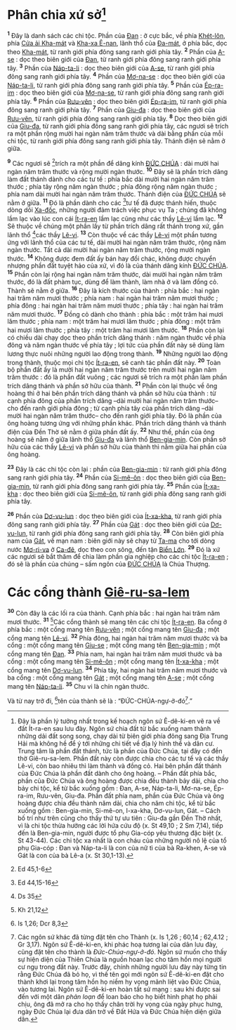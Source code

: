 # Phân chia xứ sở[^1-af25dd5a-0503-43f0-a55e-3aba50346ae5]

<sup><b>1</b></sup> Đây là danh sách các chi tộc. Phần của [Đan]() : ở cực bắc, về phía [Khét-lôn](), phía [Cửa ải Kha-mát]() và [Kha-xa Ê-nan](), lãnh thổ của [Đa-mát](), ở phía bắc, dọc theo [Kha-mát](), từ ranh giới phía đông sang ranh giới phía tây. <sup><b>2</b></sup> Phần của [A-se]() : dọc theo biên giới của [Đan](), từ ranh giới phía đông sang ranh giới phía tây. <sup><b>3</b></sup> Phần của [Náp-ta-li]() : dọc theo biên giới của [A-se](), từ ranh giới phía đông sang ranh giới phía tây. <sup><b>4</b></sup> Phần của [Mơ-na-se]() : dọc theo biên giới của [Náp-ta-li](), từ ranh giới phía đông sang ranh giới phía tây. <sup><b>5</b></sup> Phần của [Ép-ra-im]() : dọc theo biên giới của [Mơ-na-se](), từ ranh giới phía đông sang ranh giới phía tây. <sup><b>6</b></sup> Phần của [Rưu-vên]() : dọc theo biên giới [Ép-ra-im](), từ ranh giới phía đông sang ranh giới phía tây. <sup><b>7</b></sup> Phần của [Giu-đa]() : dọc theo biên giới của [Rưu-vên](), từ ranh giới phía đông sang ranh giới phía tây. <sup><b>8</b></sup> Dọc theo biên giới của [Giu-đa](), từ ranh giới phía đông sang ranh giới phía tây, các ngươi sẽ trích ra một phần rộng mười hai ngàn năm trăm thước và dài bằng phần của mỗi chi tộc, từ ranh giới phía đông sang ranh giới phía tây. Thánh điện sẽ nằm ở giữa.

<sup><b>9</b></sup> Các ngươi sẽ [^1@-af25dd5a-0503-43f0-a55e-3aba50346ae5]trích ra một phần để dâng kính [ĐỨC CHÚA]() : dài mười hai ngàn năm trăm thước và rộng mười ngàn thước. <sup><b>10</b></sup> Đây sẽ là phần trích dâng làm đất thánh dành cho các tư tế : phía bắc dài mười hai ngàn năm trăm thước ; phía tây rộng năm ngàn thước ; phía đông rộng năm ngàn thước ; phía nam dài mười hai ngàn năm trăm thước. Thánh điện của [ĐỨC CHÚA]() sẽ nằm ở giữa. <sup><b>11</b></sup> Đó là phần dành cho các [^2@-af25dd5a-0503-43f0-a55e-3aba50346ae5]tư tế đã được thánh hiến, thuộc dòng dõi [Xa-đốc](), những người đảm trách việc phục vụ Ta ; chúng đã không lầm lạc vào lúc con cái [Ít-ra-en]() lầm lạc cũng như các thầy [Lê-vi]() lầm lạc. <sup><b>12</b></sup> Sẽ thuộc về chúng một phần lấy từ phần trích dâng rất thánh trong xứ, gần lãnh thổ [^3@-af25dd5a-0503-43f0-a55e-3aba50346ae5]các thầy [Lê-vi](). <sup><b>13</b></sup> Còn thuộc về các thầy [Lê-vi]() một phần tương ứng với lãnh thổ của các tư tế, dài mười hai ngàn năm trăm thước, rộng năm ngàn thước. Tất cả dài mười hai ngàn năm trăm thước, rộng mười ngàn thước. <sup><b>14</b></sup> Không được đem đất ấy bán hay đổi chác, không được chuyển nhượng phần đất tuyệt hảo của xứ, vì đó là của thánh dâng kính [ĐỨC CHÚA](). <sup><b>15</b></sup> Phần còn lại rộng hai ngàn năm trăm thước, dài mười hai ngàn năm trăm thước, đó là đất phàm tục, dùng để làm thành, làm nhà ở và làm đồng cỏ. Thành sẽ nằm ở giữa. <sup><b>16</b></sup> Đây là kích thước của thành : phía bắc : hai ngàn hai trăm năm mươi thước ; phía nam : hai ngàn hai trăm năm mươi thước ; phía đông : hai ngàn hai trăm năm mươi thước ; phía tây : hai ngàn hai trăm năm mươi thước. <sup><b>17</b></sup> Đồng cỏ dành cho thành : phía bắc : một trăm hai mươi lăm thước ; phía nam : một trăm hai mươi lăm thước ; phía đông : một trăm hai mươi lăm thước ; phía tây : một trăm hai mươi lăm thước. <sup><b>18</b></sup> Phần còn lại có chiều dài chạy dọc theo phần trích dâng thánh : năm ngàn thước về phía đông và năm ngàn thước về phía tây ; lợi tức của phần đất này sẽ dùng làm lương thực nuôi những người lao động trong thành. <sup><b>19</b></sup> Những người lao động trong thành, thuộc mọi chi tộc [Ít-ra-en](), sẽ canh tác phần đất này. <sup><b>20</b></sup> Toàn bộ phần đất ấy là mười hai ngàn năm trăm thước trên mười hai ngàn năm trăm thước : đó là phần đất vuông ; các ngươi sẽ trích ra một phần làm phần trích dâng thánh và phần sở hữu của thành. <sup><b>21</b></sup> Phần còn lại thuộc về ông hoàng thì ở hai bên phần trích dâng thánh và phần sở hữu của thành : từ cạnh phía đông của phần trích dâng –dài mười hai ngàn năm trăm thước– cho đến ranh giới phía đông ; từ cạnh phía tây của phần trích dâng –dài mười hai ngàn năm trăm thước– cho đến ranh giới phía tây. Đó là phần của ông hoàng tương ứng với những phần khác. Phần trích dâng thánh và thánh điện của Đền Thờ sẽ nằm ở giữa phần đất ấy. <sup><b>22</b></sup> Như thế, phần của ông hoàng sẽ nằm ở giữa lãnh thổ [Giu-đa]() và lãnh thổ [Ben-gia-min](). Còn phần sở hữu của các thầy [Lê-vi]() và phần sở hữu của thành thì nằm giữa hai phần của ông hoàng.

<sup><b>23</b></sup> Đây là các chi tộc còn lại : phần của [Ben-gia-min]() : từ ranh giới phía đông sang ranh giới phía tây. <sup><b>24</b></sup> Phần của [Si-mê-ôn]() : dọc theo biên giới của [Ben-gia-min](), từ ranh giới phía đông sang ranh giới phía tây. <sup><b>25</b></sup> Phần của [Ít-xa-kha]() : dọc theo biên giới của [Si-mê-ôn](), từ ranh giới phía đông sang ranh giới phía tây.

<sup><b>26</b></sup> Phần của [Dơ-vu-lun]() : dọc theo biên giới của [Ít-xa-kha](), từ ranh giới phía đông sang ranh giới phía tây. <sup><b>27</b></sup> Phần của [Gát]() : dọc theo biên giới của [Dơ-vu-lun](), từ ranh giới phía đông sang ranh giới phía tây. <sup><b>28</b></sup> Còn biên giới phía nam của [Gát](), về mạn nam : biên giới này sẽ chạy từ [Ta-ma]() cho tới dòng nước [Mơ-ri-va]() ở [Ca-đê](), dọc theo con sông, đến tận [Biển Lớn](). <sup><b>29</b></sup> Đó là xứ các ngươi sẽ bắt thăm để chia làm phần gia nghiệp cho các chi tộc [Ít-ra-en]() ; đó sẽ là phần của chúng – sấm ngôn của [ĐỨC CHÚA]() là Chúa Thượng.

# Các cổng thành [Giê-ru-sa-lem]()

<sup><b>30</b></sup> Còn đây là các lối ra của thành. Cạnh phía bắc : hai ngàn hai trăm năm mươi thước. <sup><b>31</b></sup> [^4@-af25dd5a-0503-43f0-a55e-3aba50346ae5]Các cổng thành sẽ mang tên các chi tộc [Ít-ra-en](). Ba cổng ở phía bắc : một cổng mang tên [Rưu-vên]() ; một cổng mang tên [Giu-đa]() ; một cổng mang tên [Lê-vi](). <sup><b>32</b></sup> Phía đông, hai ngàn hai trăm năm mươi thước và ba cổng : một cổng mang tên [Giu-se]() ; một cổng mang tên [Ben-gia-min]() ; một cổng mang tên [Đan](). <sup><b>33</b></sup> Phía nam, hai ngàn hai trăm năm mươi thước và ba cổng : một cổng mang tên [Si-mê-ôn]() ; một cổng mang tên [Ít-xa-kha]() ; một cổng mang tên [Dơ-vu-lun](). <sup><b>34</b></sup> Phía tây, hai ngàn hai trăm năm mươi thước và ba cổng : một cổng mang tên [Gát]() ; một cổng mang tên [A-se]() ; một cổng mang tên [Náp-ta-li](). <sup><b>35</b></sup> Chu vi là chín ngàn thước.

Và từ nay trở đi, [^5@-af25dd5a-0503-43f0-a55e-3aba50346ae5]tên của thành sẽ là : “ĐỨC-CHÚA-ngự-ở-đó[^2-af25dd5a-0503-43f0-a55e-3aba50346ae5].”

[^1-af25dd5a-0503-43f0-a55e-3aba50346ae5]:
    Đây là phần lý tưởng nhất trong kế hoạch ngôn sứ Ê-dê-ki-en vẽ ra về đất Ít-ra-en sau lưu đày. Ngôn sứ chia đất từ bắc xuống nam thành những dải đất song song, chạy dài từ biên giới phía đông sang Địa Trung Hải mà không hề để ý tới những chi tiết về địa lý hình thể và dân cư. Trung tâm là phần đất thánh, tức là phần của Đức Chúa, tại đây có đền thờ Giê-ru-sa-lem. Phần đất này còn được chia cho các tư tế và các thầy Lê-vi, còn bao nhiêu thì làm thành và đồng cỏ. Hai bên phần đất thánh của Đức Chúa là phần đất dành cho ông hoàng. – Phần đất phía bắc, phần của Đức Chúa và ông hoàng được chia đều thành bảy dải, chia cho bảy chi tộc, kể từ bắc xuống gồm : Đan, A-se, Náp-ta-li, Mơ-na-se, Ép-ra-im, Rưu-vên, Giu-đa. Phần đất phía nam, phần của Đức Chúa và ông hoàng được chia đều thành năm dải, chia cho năm chi tộc, kể từ bắc xuống gồm : Ben-gia-min, Si-mê-on, I-xa-kha, Dơ-vu-lun, Gát. – Cách bố trí như trên cũng cho thấy thứ tự ưu tiên : Giu-đa gần Đền Thờ nhất, vì là chi tộc thừa hưởng các lời hứa cứu độ (x. St 49,10 ; 2 Sm 7,14), tiếp đến là Ben-gia-min, người được tổ phụ Gia-cóp yêu thương đặc biệt (x. St 43-44). Các chi tộc xa nhất là con cháu của những người nô lệ của tổ phụ Gia-cóp : Đan và Náp-ta-li là con của nữ tì của bà Ra-khen, A-se và Gát là con của bà Lê-a (x. St 30,1-13).
    [^2-af25dd5a-0503-43f0-a55e-3aba50346ae5]: Các ngôn sứ khác đã từng đặt tên cho Thành (x. Is 1,26 ; 60,14 ; 62,4.12 ; Gr 3,17). Ngôn sứ Ê-dê-ki-en, khi phác hoạ tương lai của dân lưu đày, cũng đặt tên cho thành là _Đức-Chúa-ngự-ở-đó_. Ngôn sứ muốn cho thấy sự hiện diện của Thiên Chúa là nguồn hoan lạc cho tâm hồn mọi người cư ngụ trong đất này. Trước đây, chính những người lưu đày này từng tin rằng Đức Chúa đã bỏ họ, vì thế tên gọi mới ngôn sứ Ê-dê-ki-en đặt cho thành khơi lại trong tâm hồn họ niềm hy vọng mãnh liệt vào Đức Chúa, vào tương lai. Ngôn sứ Ê-dê-ki-en hoàn tất sứ mạng : sau khi được sai đến với một dân _phản loạn_ để loan báo cho họ biết hình phạt họ phải chịu, ông đã mở ra cho họ thấy chân trời hy vọng của ngày phục hưng, ngày Đức Chúa lại đưa dân trở về Đất Hứa và Đức Chúa hiện diện giữa dân.
    [^1@-af25dd5a-0503-43f0-a55e-3aba50346ae5]: Ed 45,1-6
    [^2@-af25dd5a-0503-43f0-a55e-3aba50346ae5]: Ed 44,15-16
    [^3@-af25dd5a-0503-43f0-a55e-3aba50346ae5]: Ds 35
    [^4@-af25dd5a-0503-43f0-a55e-3aba50346ae5]: Kh 21,12
    [^5@-af25dd5a-0503-43f0-a55e-3aba50346ae5]: Is 1,26; Dcr 8,3

